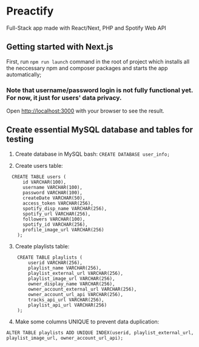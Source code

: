 # Preactify
Full-Stack app made with React/Next, PHP and Spotify Web API


## Getting started with Next.js 

First, run `npm run launch` command in the root of project which installs all the neccessary npm and composer packages and starts the app automatically;

### Note that username/password login is not fully functional yet. For now, it just for users' data privacy.

Open [http://localhost:3000](http://localhost:3000) with your browser to see the result.


## Create essential MySQL database and tables for testing

  1. Create database in MySQL bash:
    `CREATE DATABASE user_info;`

  2. Create users table: 
  ```
    CREATE TABLE users (
        id VARCHAR(100),
        username VARCHAR(100), 
        password VARCHAR(100), 
        createDate VARCHAR(50), 
        access_token VARCHAR(256), 
        spotify_disp_name VARCHAR(256), 
        spotify_url VARCHAR(256), 
        followers VARCHAR(100), 
        spotify_id VARCHAR(256), 
        profile_image_url VARCHAR(256)
      );
  ```



  3. Create playlists table:
  ```
      CREATE TABLE playlists (
          userid VARCHAR(256),
          playlist_name VARCHAR(256),
          playlist_external_url VARCHAR(256),
          playlist_image_url VARCHAR(256),
          owner_display_name VARCHAR(256),
          owner_account_external_url VARCHAR(256),
          owner_account_url_api VARCHAR(256),
          tracks_api_url VARCHAR(256),
          playlist_api_url VARCHAR(256)
      );
  ```

  4. Make some columns UNIQUE to prevent data duplication:

  `ALTER TABLE playlists ADD UNIQUE INDEX(userid, playlist_external_url, playlist_image_url, owner_account_url_api);`
